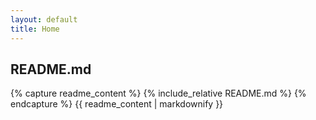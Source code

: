 ```yaml
---
layout: default
title: Home
---
```


<h2>README.md</h2>

{% capture readme_content %}
  {% include_relative README.md %}
{% endcapture %}
{{ readme_content | markdownify }}

